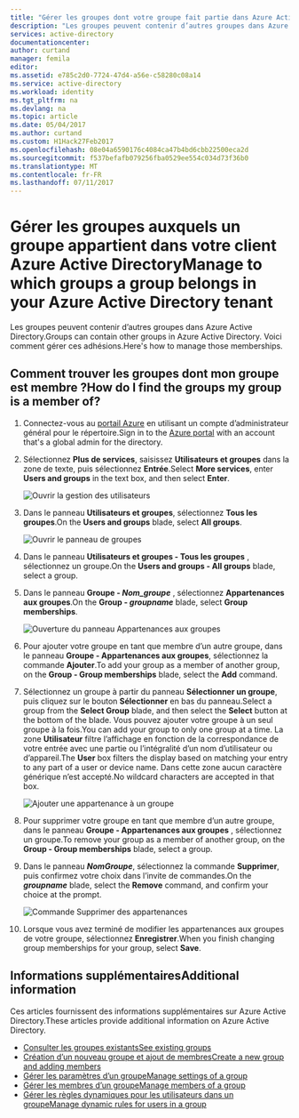 ```yaml
---
title: "Gérer les groupes dont votre groupe fait partie dans Azure Active Directory | Microsoft Docs"
description: "Les groupes peuvent contenir d’autres groupes dans Azure Active Directory. Voici comment gérer ces adhésions."
services: active-directory
documentationcenter: 
author: curtand
manager: femila
editor: 
ms.assetid: e785c2d0-7724-47d4-a56e-c58280c08a14
ms.service: active-directory
ms.workload: identity
ms.tgt_pltfrm: na
ms.devlang: na
ms.topic: article
ms.date: 05/04/2017
ms.author: curtand
ms.custom: H1Hack27Feb2017
ms.openlocfilehash: 08e04a6590176c4084ca47b4bd6cbb22500eca2d
ms.sourcegitcommit: f537befafb079256fba0529ee554c034d73f36b0
ms.translationtype: MT
ms.contentlocale: fr-FR
ms.lasthandoff: 07/11/2017
---
```

# <a name="manage-to-which-groups-a-group-belongs-in-your-azure-active-directory-tenant"></a><span data-ttu-id="e9e36-104">Gérer les groupes auxquels un groupe appartient dans votre client Azure Active Directory</span><span class="sxs-lookup"><span data-stu-id="e9e36-104">Manage to which groups a group belongs in your Azure Active Directory tenant</span></span>
<span data-ttu-id="e9e36-105">Les groupes peuvent contenir d’autres groupes dans Azure Active Directory.</span><span class="sxs-lookup"><span data-stu-id="e9e36-105">Groups can contain other groups in Azure Active Directory.</span></span> <span data-ttu-id="e9e36-106">Voici comment gérer ces adhésions.</span><span class="sxs-lookup"><span data-stu-id="e9e36-106">Here's how to manage those memberships.</span></span>

## <a name="how-do-i-find-the-groups-my-group-is-a-member-of"></a><span data-ttu-id="e9e36-107">Comment trouver les groupes dont mon groupe est membre ?</span><span class="sxs-lookup"><span data-stu-id="e9e36-107">How do I find the groups my group is a member of?</span></span>
1. <span data-ttu-id="e9e36-108">Connectez-vous au [portail Azure](https://portal.azure.com) en utilisant un compte d’administrateur général pour le répertoire.</span><span class="sxs-lookup"><span data-stu-id="e9e36-108">Sign in to the [Azure portal](https://portal.azure.com) with an account that's a global admin for the directory.</span></span>
2. <span data-ttu-id="e9e36-109">Sélectionnez **Plus de services**, saisissez **Utilisateurs et groupes** dans la zone de texte, puis sélectionnez **Entrée**.</span><span class="sxs-lookup"><span data-stu-id="e9e36-109">Select **More services**, enter **Users and groups** in the text box, and then select **Enter**.</span></span>

   ![Ouvrir la gestion des utilisateurs](./media/active-directory-groups-membership-azure-portal/search-user-management.png)
3. <span data-ttu-id="e9e36-111">Dans le panneau **Utilisateurs et groupes**, sélectionnez **Tous les groupes**.</span><span class="sxs-lookup"><span data-stu-id="e9e36-111">On the **Users and groups** blade, select **All groups**.</span></span>

   ![Ouvrir le panneau de groupes](./media/active-directory-groups-membership-azure-portal/view-groups-blade.png)
4. <span data-ttu-id="e9e36-113">Dans le panneau **Utilisateurs et groupes - Tous les groupes** , sélectionnez un groupe.</span><span class="sxs-lookup"><span data-stu-id="e9e36-113">On the **Users and groups - All groups** blade, select a group.</span></span>
5. <span data-ttu-id="e9e36-114">Dans le panneau **Groupe - *Nom_groupe*** , sélectionnez **Appartenances aux groupes**.</span><span class="sxs-lookup"><span data-stu-id="e9e36-114">On the **Group - *groupname*** blade, select **Group memberships**.</span></span>

   ![Ouverture du panneau Appartenances aux groupes](./media/active-directory-groups-membership-azure-portal/group-membership-blade.png)
6. <span data-ttu-id="e9e36-116">Pour ajouter votre groupe en tant que membre d’un autre groupe, dans le panneau **Groupe - Appartenances aux groupes**, sélectionnez la commande **Ajouter**.</span><span class="sxs-lookup"><span data-stu-id="e9e36-116">To add your group as a member of another group, on the **Group - Group memberships** blade, select the **Add** command.</span></span>
7. <span data-ttu-id="e9e36-117">Sélectionnez un groupe à partir du panneau **Sélectionner un groupe**, puis cliquez sur le bouton **Sélectionner** en bas du panneau.</span><span class="sxs-lookup"><span data-stu-id="e9e36-117">Select a group from the **Select Group** blade, and then select the **Select** button at the bottom of the blade.</span></span> <span data-ttu-id="e9e36-118">Vous pouvez ajouter votre groupe à un seul groupe à la fois.</span><span class="sxs-lookup"><span data-stu-id="e9e36-118">You can add your group to only one group at a time.</span></span> <span data-ttu-id="e9e36-119">La zone **Utilisateur** filtre l’affichage en fonction de la correspondance de votre entrée avec une partie ou l’intégralité d’un nom d’utilisateur ou d’appareil.</span><span class="sxs-lookup"><span data-stu-id="e9e36-119">The **User** box filters the display based on matching your entry to any part of a user or device name.</span></span> <span data-ttu-id="e9e36-120">Dans cette zone aucun caractère générique n’est accepté.</span><span class="sxs-lookup"><span data-stu-id="e9e36-120">No wildcard characters are accepted in that box.</span></span>

   ![Ajouter une appartenance à un groupe](./media/active-directory-groups-membership-azure-portal/add-group-membership.png)
8. <span data-ttu-id="e9e36-122">Pour supprimer votre groupe en tant que membre d’un autre groupe, dans le panneau **Groupe - Appartenances aux groupes** , sélectionnez un groupe.</span><span class="sxs-lookup"><span data-stu-id="e9e36-122">To remove your group as a member of another group, on the **Group - Group memberships** blade, select a group.</span></span>
9. <span data-ttu-id="e9e36-123">Dans le panneau ***NomGroupe***, sélectionnez la commande **Supprimer**, puis confirmez votre choix dans l’invite de commandes.</span><span class="sxs-lookup"><span data-stu-id="e9e36-123">On the ***groupname*** blade, select the **Remove** command, and confirm your choice at the prompt.</span></span>

   ![Commande Supprimer des appartenances](./media/active-directory-groups-membership-azure-portal/remove-group-membership.png)
10. <span data-ttu-id="e9e36-125">Lorsque vous avez terminé de modifier les appartenances aux groupes de votre groupe, sélectionnez **Enregistrer**.</span><span class="sxs-lookup"><span data-stu-id="e9e36-125">When you finish changing group memberships for your group, select **Save**.</span></span>

## <a name="additional-information"></a><span data-ttu-id="e9e36-126">Informations supplémentaires</span><span class="sxs-lookup"><span data-stu-id="e9e36-126">Additional information</span></span>
<span data-ttu-id="e9e36-127">Ces articles fournissent des informations supplémentaires sur Azure Active Directory.</span><span class="sxs-lookup"><span data-stu-id="e9e36-127">These articles provide additional information on Azure Active Directory.</span></span>

* [<span data-ttu-id="e9e36-128">Consulter les groupes existants</span><span class="sxs-lookup"><span data-stu-id="e9e36-128">See existing groups</span></span>](active-directory-groups-view-azure-portal.md)
* [<span data-ttu-id="e9e36-129">Création d’un nouveau groupe et ajout de membres</span><span class="sxs-lookup"><span data-stu-id="e9e36-129">Create a new group and adding members</span></span>](active-directory-groups-create-azure-portal.md)
* [<span data-ttu-id="e9e36-130">Gérer les paramètres d’un groupe</span><span class="sxs-lookup"><span data-stu-id="e9e36-130">Manage settings of a group</span></span>](active-directory-groups-settings-azure-portal.md)
* [<span data-ttu-id="e9e36-131">Gérer les membres d’un groupe</span><span class="sxs-lookup"><span data-stu-id="e9e36-131">Manage members of a group</span></span>](active-directory-groups-members-azure-portal.md)
* [<span data-ttu-id="e9e36-132">Gérer les règles dynamiques pour les utilisateurs dans un groupe</span><span class="sxs-lookup"><span data-stu-id="e9e36-132">Manage dynamic rules for users in a group</span></span>](active-directory-groups-dynamic-membership-azure-portal.md)

